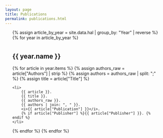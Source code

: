 ```yaml
---
layout: page
title: Publications
permalink: publications.html
---
```


<ul>
{% assign article_by_year = site.data.hal | group_by: "Year" | reverse %}
{% for year in article_by_year %}
  <h2 style="margin-top: 40px;">{{ year.name }}</h2>
  {% for article in year.items %}
    {% assign authors_raw = article["Authors"]  | strip %}
    {% assign authors = authors_raw | split: ";" %}
    {% assign title = article["Title"] %}

    
    
    <li>
        {{ article }}.
        {{ title }}.
        {{ authors_raw }}.
        {{ authors | join: ", " }}.
        <i>{{ article["Publication"] }}</i>.
        {% if article["Publisher"] %}{{ article["Publisher"] }}. {% endif %}
    </li>

  {% endfor %}
{% endfor %}
</ul>
